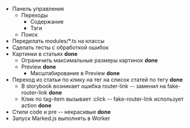 * Панель управления
  * Переходы
    * Содержание
    * Тэги
  * Поиск
* Переделать modules/*.ts на классы
* Сделать тесты с обработкой ошибок
* Картинки в статьях **done**
  * Ограничить максимальные размеры картинок **done**
  * Preview **done**
    * Масштабирование в Preview **done**
* Переход из статьи по клику на тег на список статей по тегу **done**
  * В storybook возникает ошибка router-link -- заменил на fake-router-link **done**
  * Клик по tag-item вызывает :click -- fake-router-link использует action **done**
* Стили code и pre -- некрасивые **done**
* Запуск Marked.js выполнять в Worker
